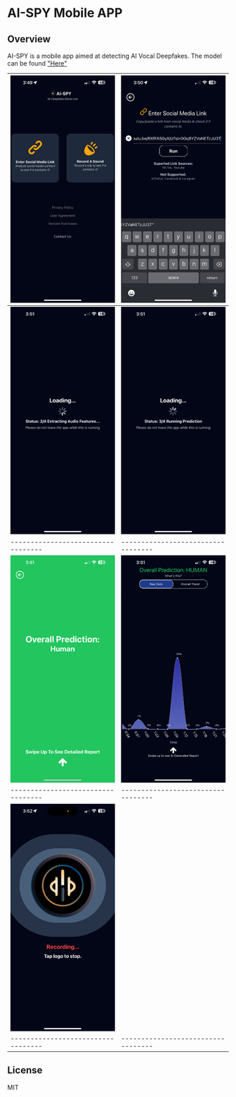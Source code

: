 # AI-SPY Mobile APP

## Overview 
AI-SPY is a mobile app aimed at detecting AI Vocal Deepfakes. The model can be found ["Here"](https://github.com/ibiggy9/Ai-SPY-Deepfake-Detection-Model)

| !['Main Menu'](/assets/IMG_1370.PNG) | !['Main Menu'](/assets/IMG_1371.PNG)  |
|----------------------------------|----------------------------------|
| !['Main Menu'](/assets/IMG_1373.PNG)  | !['Main Menu'](/assets/IMG_1374.PNG)  |
|----------------------------------|----------------------------------|
| !['Main Menu'](/assets/IMG_1375.PNG)  | !['Main Menu'](/assets/IMG_1376.PNG)  |
|----------------------------------|----------------------------------|
| !['Main Menu'](/assets/IMG_1378.PNG)  | 
|----------------------------------|----------------------------------|



## License 
MIT 
